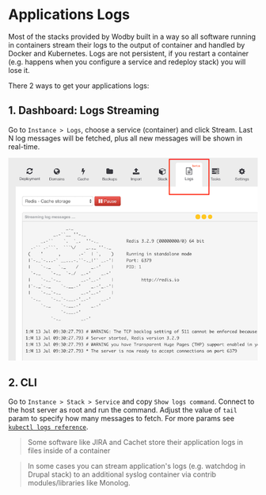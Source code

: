 # Applications Logs

Most of the stacks provided by Wodby built in a way so all software running in containers stream their logs to the output of container and handled by Docker and Kubernetes. Logs are not persistent, if you restart a container (e.g. happens when you configure a service and redeploy stack) you will lose it. 

There 2 ways to get your applications logs:

## 1. Dashboard: Logs Streaming

Go to `Instance > Logs`, choose a service (container) and click Stream. Last N log messages will be fetched, plus all new messages will be shown in real-time.

![](_images/logs-streaming.png)

## 2. CLI

Go to `Instance > Stack > Service` and copy `Show logs command`. Connect to the host server as root and run the command. Adjust the value of `tail` param to specify how many messages to fetch. For more params see [`kubectl logs reference`](https://kubernetes.io/docs/user-guide/kubectl/v1.7/#logs).

> Some software like JIRA and Cachet store their application logs in files inside of a container

> In some cases you can stream application's logs (e.g. watchdog in Drupal stack) to an additional syslog container via contrib modules/libraries like Monolog.
